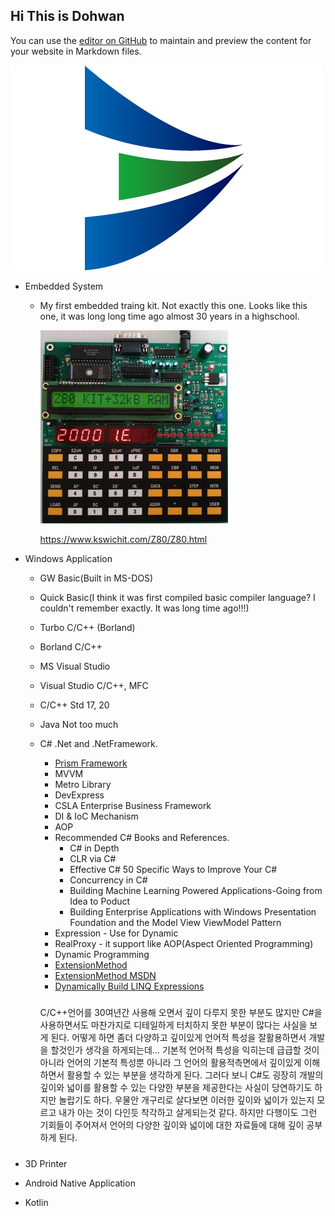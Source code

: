 ## Hi This is Dohwan

You can use the [editor on GitHub](https://github.com/onewaylight/engineering/edit/master/README.md) to maintain and preview the content for your website in Markdown files.

![Image](images/logo.png)


- Embedded System

  - My first embedded traing kit. Not exactly this one. Looks like this one, it was long long time ago almost 30 years in a highschool.
  
    ![Image](images/z80trkit-sm.jpg) 
    
    https://www.kswichit.com/Z80/Z80.html

- Windows Application 
  - GW Basic(Built in MS-DOS)
  - Quick Basic(I think it was first compiled basic compiler language? I couldn't remember exactly. It was long time ago!!!)
  - Turbo C/C++ (Borland)
  - Borland C/C++
  - MS Visual Studio 
  - Visual Studio C/C++, MFC 
  - C/C++ Std 17, 20
  - Java Not too much
  - C# .Net and .NetFramework.
    - [Prism Framework](https://prismlibrary.com/)
    - MVVM
    - Metro Library
    - DevExpress
    - CSLA Enterprise Business Framework
    - DI & IoC Mechanism
    - AOP
    - Recommended C# Books and References.
      - C# in Depth
      - CLR via C# 
      - Effective C# 50 Specific Ways to Improve Your C#
      - Concurrency in C#
      - Building Machine Learning Powered Applications-Going from Idea to Poduct
      - Building Enterprise Applications with Windows Presentation Foundation and the Model View ViewModel Pattern
    - Expression - Use for Dynamic
    - RealProxy - it support like AOP(Aspect Oriented Programming)
    - Dynamic Programming
    - [ExtensionMethod](https://michaelscodingspot.com/extension-methods/)
    - [ExtensionMethod MSDN](https://docs.microsoft.com/en-us/dotnet/csharp/programming-guide/classes-and-structs/extension-methods)
    - [Dynamically Build LINQ Expressions](https://blog.jeremylikness.com/blog/dynamically-build-linq-expressions/)
    
    #####
    C/C++언어를 30여년간 사용해 오면서 깊이 다루지 못한 부분도 많지만 C#을 사용하면서도 마찬가지로 디테일하게 터치하지 못한 부분이 많다는 사실을 보게 된다.
    어떻게 하면 좀더 다양하고 깊이있게 언어적 특성을 잘활용하면서 개발을 할것인가 생각을 하게되는데... 기본적 언어적 특성을 익히는데 급급할 것이 아니라 
    언어의 기본적 특성뿐 아니라 그 언어의 활용적측면에서 깊이있게 이해하면서 활용할 수 있는 부분을 생각하게 된다.
    그러다 보니 C#도 굉장히 개발의 깊이와 넓이를 활용할 수 있는 다양한 부분을 제공한다는 사실이 당연하기도 하지만 놀랍기도 하다.
    우물안 개구리로 살다보면 이러한 깊이와 넓이가 있는지 모르고 내가 아는 것이 다인듯 착각하고 살게되는것 같다.
    하지만 다행이도 그런 기회들이 주어져서 언어의 다양한 깊이와 넓이에 대한 자료들에 대해 깊이 공부하게 된다.
    #####
    

- 3D Printer
- Android Native Application
- Kotlin 

